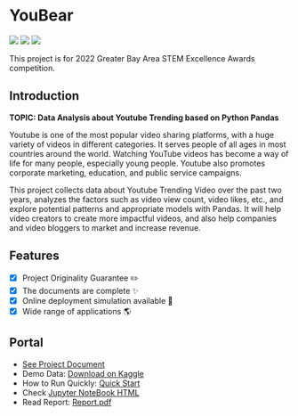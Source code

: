 # YouBear

<img src="https://img.shields.io/badge/Build-Pass-brightgreen"> 	<img src="https://img.shields.io/badge/Implemented-Python-blue">	 <img src="https://img.shields.io/badge/Code%20Quality-Good-orange">

This project is for 2022 Greater Bay Area STEM Excellence Awards competition.

## Introduction

**TOPIC: Data Analysis about Youtube Trending based on Python Pandas**

Youtube is one of the most popular video sharing platforms, with a huge variety of videos in different categories. It serves people of all ages in most countries around the world. Watching YouTube videos has become a way of life for many people, especially young people. Youtube also promotes corporate marketing, education, and public service campaigns. 

This project collects data about Youtube Trending Video over the past two years, analyzes the factors such as video view count, video likes, etc., and explore potential patterns and appropriate models with Pandas. It will help video creators to create more impactful videos, and also help companies and video bloggers to market and increase revenue.

## Features

- [x] Project Originality Guarantee ✏️
- [x] The documents are complete ✨
- [x] Online deployment simulation available 🌌
- [x] Wide range of applications 🌎

## Portal

- [See Project Document](https://guomaimang.github.io/note/ds/da/Project/YouBear/main.html)
- Demo Data: [Download on Kaggle](https://www.kaggle.com/datasets/rsrishav/youtube-trending-video-dataset)
- How to Run Quickly: [Quick Start](https://guomaimang.github.io/note/ds/da/Project/YouBear/quick-start)
- Check [Jupyter NoteBook HTML](https://guomaimang.github.io/static-html/YouBear-ga.html)
- Read Report: [Report.pdf](https://guomaimang.github.io/note/ds/da/Project/YouBear/Report)
